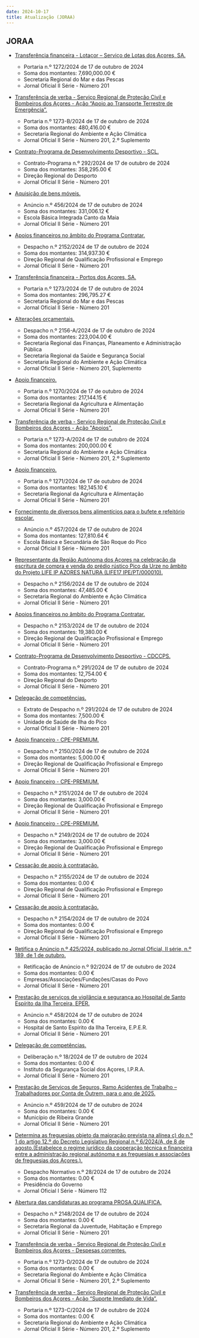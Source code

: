 ```yaml
---
date: 2024-10-17
title: Atualização (JORAA)
---
```

## JORAA

* [Transferência financeira - Lotaçor – Serviço de Lotas dos Açores, SA.](https://jo.azores.gov.pt/#/ato/417e9d25-46c4-4351-a13a-c4ef933fc55a)
  * Portaria n.º 1272/2024 de 17 de outubro de 2024
  * Soma dos montantes: 7,690,000.00 €
  * Secretaria Regional do Mar e das Pescas
  * Jornal Oficial II Série - Número 201

* [Transferência de verba - Serviço Regional de Proteção Civil e Bombeiros dos Açores - Ação “Apoio ao Transporte Terrestre de Emergência”.](https://jo.azores.gov.pt/#/ato/2365311a-140c-435b-817f-dead38ff97ba)
  * Portaria n.º 1273-B/2024 de 17 de outubro de 2024
  * Soma dos montantes: 480,416.00 €
  * Secretaria Regional do Ambiente e Ação Climática
  * Jornal Oficial II Série - Número 201, 2.º Suplemento

* [Contrato-Programa de Desenvolvimento Desportivo - SCL.](https://jo.azores.gov.pt/#/ato/9e65ce85-6d76-43fb-b76b-b6706c8736b0)
  * Contrato-Programa n.º 292/2024 de 17 de outubro de 2024
  * Soma dos montantes: 358,295.00 €
  * Direção Regional do Desporto
  * Jornal Oficial II Série - Número 201

* [Aquisição de bens móveis.](https://jo.azores.gov.pt/#/ato/b155aa10-4b8e-4cbb-99e9-9cb31ad013aa)
  * Anúncio n.º 456/2024 de 17 de outubro de 2024
  * Soma dos montantes: 331,006.12 €
  * Escola Básica Integrada Canto da Maia
  * Jornal Oficial II Série - Número 201

* [Apoios financeiros no âmbito do Programa Contratar.](https://jo.azores.gov.pt/#/ato/5ee50bba-fc84-47a8-bc16-5c7217ea5890)
  * Despacho n.º 2152/2024 de 17 de outubro de 2024
  * Soma dos montantes: 314,937.30 €
  * Direção Regional de Qualificação Profissional e Emprego
  * Jornal Oficial II Série - Número 201

* [Transferência financeira - Portos dos Açores, SA.](https://jo.azores.gov.pt/#/ato/b4ba9fba-c724-4f7a-8305-d0f47d4818b8)
  * Portaria n.º 1273/2024 de 17 de outubro de 2024
  * Soma dos montantes: 296,795.27 €
  * Secretaria Regional do Mar e das Pescas
  * Jornal Oficial II Série - Número 201

* [Alterações orçamentais.](https://jo.azores.gov.pt/#/ato/519dd516-1bd2-4f20-b522-2cf438b24b53)
  * Despacho n.º 2156-A/2024 de 17 de outubro de 2024
  * Soma dos montantes: 223,004.00 €
  * Secretaria Regional das Finanças, Planeamento e Administração Pública
  * Secretaria Regional da Saúde e Segurança Social
  * Secretaria Regional do Ambiente e Ação Climática
  * Jornal Oficial II Série - Número 201, Suplemento

* [Apoio financeiro.](https://jo.azores.gov.pt/#/ato/017ff760-327c-4804-8ef6-ccaeba5ba895)
  * Portaria n.º 1270/2024 de 17 de outubro de 2024
  * Soma dos montantes: 217,144.15 €
  * Secretaria Regional da Agricultura e Alimentação
  * Jornal Oficial II Série - Número 201

* [Transferência de verba - Serviço Regional de Proteção Civil e Bombeiros dos Açores - Ação "Apoios".](https://jo.azores.gov.pt/#/ato/3ce57fd1-72b7-4731-a5ce-788bd4804143)
  * Portaria n.º 1273-A/2024 de 17 de outubro de 2024
  * Soma dos montantes: 200,000.00 €
  * Secretaria Regional do Ambiente e Ação Climática
  * Jornal Oficial II Série - Número 201, 2.º Suplemento

* [Apoio financeiro.](https://jo.azores.gov.pt/#/ato/1f967be2-240e-434f-a167-c17a35b0ea36)
  * Portaria n.º 1271/2024 de 17 de outubro de 2024
  * Soma dos montantes: 182,145.10 €
  * Secretaria Regional da Agricultura e Alimentação
  * Jornal Oficial II Série - Número 201

* [Fornecimento de diversos bens alimentícios para o bufete e refeitório escolar.](https://jo.azores.gov.pt/#/ato/0d8379f5-6bff-41a5-8081-695bb7fd36d9)
  * Anúncio n.º 457/2024 de 17 de outubro de 2024
  * Soma dos montantes: 127,810.64 €
  * Escola Básica e Secundária de São Roque do Pico
  * Jornal Oficial II Série - Número 201

* [Representante da Região Autónoma dos Açores na celebração da escritura de compra e venda do prédio rústico Pico da Urze no âmbito do Projeto LIFE IP AZORES NATURA (LIFE17 IPE/PT/000010).](https://jo.azores.gov.pt/#/ato/f28a41bb-24d5-44d0-83f0-d7e6b3c00a69)
  * Despacho n.º 2156/2024 de 17 de outubro de 2024
  * Soma dos montantes: 47,485.00 €
  * Secretaria Regional do Ambiente e Ação Climática
  * Jornal Oficial II Série - Número 201

* [Apoios financeiros no âmbito do Programa Contratar.](https://jo.azores.gov.pt/#/ato/a2b79033-2970-4f0a-90a7-e9c100fd769f)
  * Despacho n.º 2153/2024 de 17 de outubro de 2024
  * Soma dos montantes: 19,380.00 €
  * Direção Regional de Qualificação Profissional e Emprego
  * Jornal Oficial II Série - Número 201

* [Contrato-Programa de Desenvolvimento Desportivo - CDCCPS.](https://jo.azores.gov.pt/#/ato/6f4a2a99-6dd9-450a-9028-6c95381207cd)
  * Contrato-Programa n.º 291/2024 de 17 de outubro de 2024
  * Soma dos montantes: 12,754.00 €
  * Direção Regional do Desporto
  * Jornal Oficial II Série - Número 201

* [Delegação de competências.](https://jo.azores.gov.pt/#/ato/291145e8-2838-477b-b728-41782f7d9816)
  * Extrato de Despacho n.º 291/2024 de 17 de outubro de 2024
  * Soma dos montantes: 7,500.00 €
  * Unidade de Saúde de Ilha do Pico 
  * Jornal Oficial II Série - Número 201

* [Apoio financeiro - CPE-PREMIUM.](https://jo.azores.gov.pt/#/ato/48316b03-e3ac-4dfa-aae2-f39d28043ca4)
  * Despacho n.º 2150/2024 de 17 de outubro de 2024
  * Soma dos montantes: 5,000.00 €
  * Direção Regional de Qualificação Profissional e Emprego
  * Jornal Oficial II Série - Número 201

* [Apoio financeiro - CPE-PREMIUM.](https://jo.azores.gov.pt/#/ato/912ed991-5979-415c-9ec7-58849e55bbad)
  * Despacho n.º 2151/2024 de 17 de outubro de 2024
  * Soma dos montantes: 3,000.00 €
  * Direção Regional de Qualificação Profissional e Emprego
  * Jornal Oficial II Série - Número 201

* [Apoio financeiro - CPE-PREMIUM.](https://jo.azores.gov.pt/#/ato/114fef30-f4c9-4e92-be51-cff1d1fb6a96)
  * Despacho n.º 2149/2024 de 17 de outubro de 2024
  * Soma dos montantes: 3,000.00 €
  * Direção Regional de Qualificação Profissional e Emprego
  * Jornal Oficial II Série - Número 201

* [Cessação de apoio à contratação.](https://jo.azores.gov.pt/#/ato/fc0ce6c7-dafb-4300-b157-e7d4b009cff2)
  * Despacho n.º 2155/2024 de 17 de outubro de 2024
  * Soma dos montantes: 0.00 €
  * Direção Regional de Qualificação Profissional e Emprego
  * Jornal Oficial II Série - Número 201

* [Cessação de apoio à contratação.](https://jo.azores.gov.pt/#/ato/056c6267-e3e0-48f9-8157-15c2baa343fd)
  * Despacho n.º 2154/2024 de 17 de outubro de 2024
  * Soma dos montantes: 0.00 €
  * Direção Regional de Qualificação Profissional e Emprego
  * Jornal Oficial II Série - Número 201

* [Retifica o Anúncio n.º 425/2024, publicado no Jornal Oficial, II série, n.º 189, de 1 de outubro.](https://jo.azores.gov.pt/#/ato/a6408561-470f-4ea3-823b-b6061999512e)
  * Retificação de Anúncio n.º 92/2024 de 17 de outubro de 2024
  * Soma dos montantes: 0.00 €
  * Empresas/Associações/Fundações/Casas do Povo
  * Jornal Oficial II Série - Número 201

* [Prestação de serviços de vigilância e segurança ao Hospital de Santo Espírito da Ilha Terceira, EPER.](https://jo.azores.gov.pt/#/ato/d5714830-7f39-4c84-9416-b1687b328925)
  * Anúncio n.º 458/2024 de 17 de outubro de 2024
  * Soma dos montantes: 0.00 €
  * Hospital de Santo Espírito da Ilha Terceira, E.P.E.R.
  * Jornal Oficial II Série - Número 201

* [Delegação de competências.](https://jo.azores.gov.pt/#/ato/61a69d30-8b42-4acb-9518-203e30421e28)
  * Deliberação n.º 18/2024 de 17 de outubro de 2024
  * Soma dos montantes: 0.00 €
  * Instituto da Segurança Social dos Açores, I.P.R.A.
  * Jornal Oficial II Série - Número 201

* [Prestação de Serviços de Seguros, Ramo Acidentes de Trabalho – Trabalhadores por Conta de Outrem, para o ano de 2025.](https://jo.azores.gov.pt/#/ato/6d874068-0072-4878-87e6-1c62b7098bac)
  * Anúncio n.º 459/2024 de 17 de outubro de 2024
  * Soma dos montantes: 0.00 €
  * Município de Ribeira Grande
  * Jornal Oficial II Série - Número 201

* [Determina as freguesias objeto da majoração prevista na alínea c) do n.º 1 do artigo 12.º do Decreto Legislativo Regional n.º 6/2024/A, de 8 de agosto.(Estabelece o regime jurídico da cooperação técnica e financeira entre a administração regional autónoma e as freguesias e associações de freguesias dos Açores.).](https://jo.azores.gov.pt/#/ato/f3bbdb95-faa6-4397-bbd0-1a85a9e126bd)
  * Despacho Normativo n.º 28/2024 de 17 de outubro de 2024
  * Soma dos montantes: 0.00 €
  * Presidência do Governo
  * Jornal Oficial I Série - Número 112

* [Abertura das candidaturas ao programa PROSA.QUALIFICA.](https://jo.azores.gov.pt/#/ato/1555f714-20d2-44d9-8819-ac1192f310a5)
  * Despacho n.º 2148/2024 de 17 de outubro de 2024
  * Soma dos montantes: 0.00 €
  * Secretaria Regional da Juventude, Habitação e Emprego
  * Jornal Oficial II Série - Número 201

* [Transferência de verba - Serviço Regional de Proteção Civil e Bombeiros dos Açores - Despesas correntes.](https://jo.azores.gov.pt/#/ato/5bdc84dc-dc50-443b-8525-ff8b4f3688f3)
  * Portaria n.º 1273-D/2024 de 17 de outubro de 2024
  * Soma dos montantes: 0.00 €
  * Secretaria Regional do Ambiente e Ação Climática
  * Jornal Oficial II Série - Número 201, 2.º Suplemento

* [Transferência de verba - Serviço Regional de Proteção Civil e Bombeiros dos Açores - Ação “Suporte Imediato de Vida”.](https://jo.azores.gov.pt/#/ato/9a25c9b2-7efa-409a-9a2d-b91434a232ef)
  * Portaria n.º 1273-C/2024 de 17 de outubro de 2024
  * Soma dos montantes: 0.00 €
  * Secretaria Regional do Ambiente e Ação Climática
  * Jornal Oficial II Série - Número 201, 2.º Suplemento
